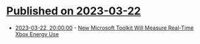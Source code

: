 # [Published on 2023-03-22](index.md)

* [2023-03-22, 20:00:00](https://games.slashdot.org/story/23/03/22/1749254/new-microsoft-toolkit-will-measure-real-time-xbox-energy-use?utm_source=rss1.0mainlinkanon&utm_medium=feed) - [New Microsoft Toolkit Will Measure Real-Time Xbox Energy Use](https://games.slashdot.org/story/23/03/22/1749254/new-microsoft-toolkit-will-measure-real-time-xbox-energy-use?utm_source=rss1.0mainlinkanon&utm_medium=feed)
